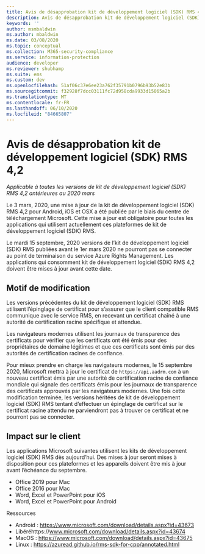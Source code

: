 ```yaml
---
title: Avis de désapprobation kit de développement logiciel (SDK) RMS 4,2
description: Avis de désapprobation kit de développement logiciel (SDK) RMS 4,2
keywords: ''
author: msmbaldwin
ms.author: mbaldwin
ms.date: 03/08/2020
ms.topic: conceptual
ms.collection: M365-security-compliance
ms.service: information-protection
audience: developer
ms.reviewer: shubhamp
ms.suite: ems
ms.custom: dev
ms.openlocfilehash: 51af06c37e6ee23a762f35791b0796b93b52e83b
ms.sourcegitcommit: f32928f7dcc03111fc72d958cda9933d15065a2b
ms.translationtype: MT
ms.contentlocale: fr-FR
ms.lasthandoff: 06/10/2020
ms.locfileid: "84665807"
---
```

# <a name="rms-sdk-42-deprecation-notice"></a>Avis de désapprobation kit de développement logiciel (SDK) RMS 4,2 

*Applicable à toutes les versions de kit de développement logiciel (SDK) RMS 4,2 antérieures au 2020 mars*

Le 3 mars, 2020, une mise à jour de la kit de développement logiciel (SDK) RMS 4,2 pour Android, iOS et OSX a été publiée par le biais du centre de téléchargement Microsoft. Cette mise à jour est obligatoire pour toutes les applications qui utilisent actuellement ces plateformes de kit de développement logiciel (SDK) RMS.  

Le mardi 15 septembre, 2020 versions de l’kit de développement logiciel (SDK) RMS publiées avant le 1er mars 2020 ne pourront pas se connecter au point de terminaison du service Azure Rights Management. Les applications qui consomment kit de développement logiciel (SDK) RMS 4,2 doivent être mises à jour avant cette date. 

## <a name="reason-for-change"></a>Motif de modification 

Les versions précédentes du kit de développement logiciel (SDK) RMS utilisent l’épinglage de certificat pour s’assurer que le client compatible RMS communique avec le service RMS, en recevant un certificat chaîné à une autorité de certification racine spécifique et attendue.  

Les navigateurs modernes utilisent les journaux de transparence des certificats pour vérifier que les certificats ont été émis pour des propriétaires de domaine légitimes et que ces certificats sont émis par des autorités de certification racines de confiance.  

Pour mieux prendre en charge les navigateurs modernes, le 15 septembre 2020, Microsoft mettra à jour le certificat de `https://api.aadrm.com` à un nouveau certificat émis par une autorité de certification racine de confiance mondiale qui signale des certificats émis pour les journaux de transparence des certificats approuvés par les navigateurs modernes. Une fois cette modification terminée, les versions héritées de kit de développement logiciel (SDK) RMS tentant d’effectuer un épinglage de certificat sur le certificat racine attendu ne parviendront pas à trouver ce certificat et ne pourront pas se connecter.  

## <a name="client-impact"></a>Impact sur le client 

Les applications Microsoft suivantes utilisent les kits de développement logiciel (SDK) RMS dès aujourd’hui. Des mises à jour seront mises à disposition pour ces plateformes et les appareils doivent être mis à jour avant l’échéance du septembre. 

- Office 2019 pour Mac 
- Office 2016 pour Mac 
- Word, Excel et PowerPoint pour iOS 
- Word, Excel et PowerPoint pour Android 

Ressources 

- Android : https://www.microsoft.com/download/details.aspx?id=43673
- Libéréhttps://www.microsoft.com/download/details.aspx?id=43674 
- MacOS : https://www.microsoft.com/download/details.aspx?id=43675 
- Linux : https://azuread.github.io/rms-sdk-for-cpp/annotated.html
